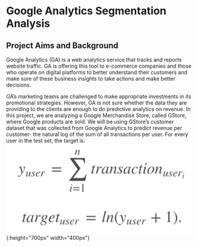 # Google Analytics Segmentation Analysis
## **Project Aims and Background**
Google Analytics (GA) is a web analytics service that tracks and reports website traffic. GA is offering this tool to e-commerce companies and those who operate on digital platforms to better understand their customers and make sure of these business insights to take actions and make better decisions. 

GA’s marketing teams are challenged to make appropriate investments in its promotional strategies. However, GA is not sure whether the data they are providing to the clients are enough to do predictive analytics on revenue. In this project, we are analyzing a Google Merchandise Store, called GStore, where Google products are sold. We will be using GStore’s customer dataset that was collected from Google Analytics to predict revenue per customer- the natural log of the sum of all transactions per user. For every user in the test set, the target is:
![Image](https://raw.githubusercontent.com/claire-cheng/Google-Analytics-Segmentation-Analysis/main/Formula.png){:height="700px" width="400px"}
